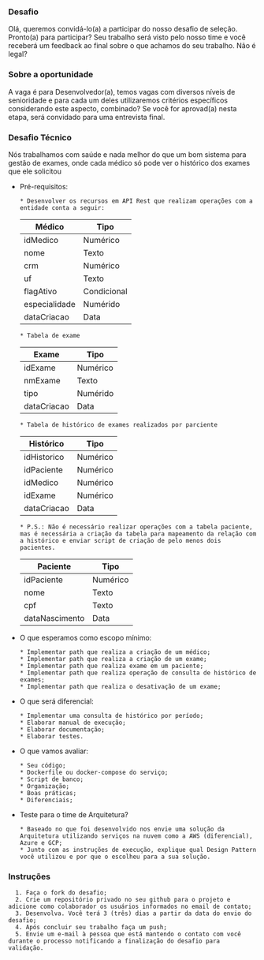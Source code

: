 
### Desafio
Olá, queremos convidá-lo(a) a participar do nosso desafio de seleção.  Pronto(a) para participar? Seu trabalho será visto pelo nosso time e você receberá um feedback ao final sobre o que achamos do seu trabalho. Não é legal?

### Sobre a oportunidade 
A vaga é para Desenvolvedor(a), temos vagas com diversos níveis de senioridade e para cada um deles utilizaremos critérios específicos considerando este aspecto, combinado? 
Se você for aprovad(a) nesta etapa, será convidado para uma entrevista final.

### Desafio Técnico
  Nós trabalhamos com saúde e nada melhor do que um bom sistema para gestão de exames, onde cada médico só pode ver o histórico dos exames que ele solicitou
  
  - Pré-requisitos:
    ```
    * Desenvolver os recursos em API Rest que realizam operações com a entidade conta a seguir:
    ```
    | Médico | Tipo |
    |-|-|
    | idMedico | Numérico |
    | nome | Texto |
    | crm | Numérico |
    | uf | Texto |
    | flagAtivo | Condicional |
    | especialidade | Numérido |
    | dataCriacao | Data |
    
    ```
    * Tabela de exame
    ```
    | Exame | Tipo |
    |-|-|
    | idExame | Numérico |
    | nmExame | Texto |
    | tipo | Numérido |
    | dataCriacao | Data |

    ```
    * Tabela de histórico de exames realizados por parciente
    ```
    | Histórico | Tipo |
    |-|-|
    | idHistorico | Numérico |
    | idPaciente | Numérico |
    | idMedico | Numérico |
    | idExame | Numérico |
    | dataCriacao | Data |

    ```
    * P.S.: Não é necessário realizar operações com a tabela paciente, mas é necessária a criação da tabela para mapeamento da relação com a histórico e enviar script de criação de pelo menos dois pacientes.
    ```

    | Paciente | Tipo |
    |-|-|
    | idPaciente | Numérico |
    | nome | Texto |
    | cpf | Texto |
    | dataNascimento | Data |    

  - O que esperamos como escopo mínimo:
    ```
    * Implementar path que realiza a criação de um médico;
    * Implementar path que realiza a criação de um exame;
    * Implementar path que realiza exame em um paciente;
    * Implementar path que realiza operação de consulta de histórico de exames;
    * Implementar path que realiza o desativação de um exame;
    ```
  - O que será diferencial:
    ```
    * Implementar uma consulta de histórico por período;
    * Elaborar manual de execução;
    * Elaborar documentação;
    * Elaborar testes.
    ```
    
  - O que vamos avaliar:
    ```
    * Seu código; 
    * Dockerfile ou docker-compose do serviço;
    * Script de banco;
    * Organização;
    * Boas práticas;
    * Diferenciais; 
    ```

  - Teste para o time de Arquitetura? 
    ```
    * Baseado no que foi desenvolvido nos envie uma solução da Arquitetura utilizando serviços na nuvem como a AWS (diferencial), Azure e GCP;
    * Junto com as instruções de execução, explique qual Design Pattern você utilizou e por que o escolheu para a sua solução.
    ```
  

### Instruções
      1. Faça o fork do desafio;
      2. Crie um repositório privado no seu github para o projeto e adicione como colaborador os usuários informados no email de contato;
      3. Desenvolva. Você terá 3 (três) dias a partir da data do envio do desafio; 
      4. Após concluir seu trabalho faça um push; 
      5. Envie um e-mail à pessoa que está mantendo o contato com você durante o processo notificando a finalização do desafio para validação.
